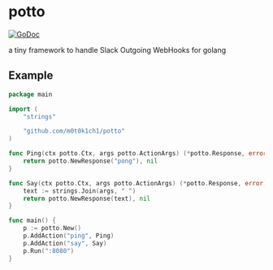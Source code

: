# potto

[![GoDoc](https://godoc.org/github.com/m0t0k1ch1/potto?status.svg)](https://godoc.org/github.com/m0t0k1ch1/potto)

a tiny framework to handle Slack Outgoing WebHooks for golang

## Example

``` go
package main

import (
	"strings"

	"github.com/m0t0k1ch1/potto"
)

func Ping(ctx potto.Ctx, args potto.ActionArgs) (*potto.Response, error) {
	return potto.NewResponse("pong"), nil
}

func Say(ctx potto.Ctx, args potto.ActionArgs) (*potto.Response, error) {
	text := strings.Join(args, " ")
	return potto.NewResponse(text), nil
}

func main() {
	p := potto.New()
	p.AddAction("ping", Ping)
	p.AddAction("say", Say)
	p.Run(":8080")
}
```
